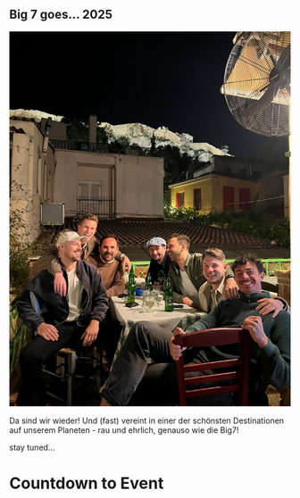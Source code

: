 ## Big 7 goes... 2025

<!-- <img src="https://github.com/patrickmoder/big7trip/blob/main/big7-athens-2024.JPG" alt="athens" width="50%"/> -->

![Big7 Athens](./big7-athens-2024.JPG)

Da sind wir wieder! Und (fast) vereint in einer der schönsten Destinationen auf unserem Planeten - rau und ehrlich, genauso wie die Big7!

stay tuned...


# Countdown to Event

<p id="timer"></p>

<script>
  // Set the date of your event (example: March 25, 2025)
  var eventDate = new Date("April 25, 2025 10:00:00").getTime();

  var timer = setInterval(function() {
    // Get current time
    var now = new Date().getTime();
    
    // Calculate the time remaining
    var distance = eventDate - now;
    
    // Calculate days, hours, minutes, and seconds
    var days = Math.floor(distance / (1000 * 60 * 60 * 24));
    var hours = Math.floor((distance % (1000 * 60 * 60 * 24)) / (1000 * 60 * 60));
    var minutes = Math.floor((distance % (1000 * 60 * 60)) / (1000 * 60));
    var seconds = Math.floor((distance % (1000 * 60)) / 1000);

    // Display the result
    document.getElementById("timer").innerHTML = days + "d " + hours + "h " + minutes + "m " + seconds + "s ";

    // If the event has passed, display a message
    if (distance < 0) {
      clearInterval(timer);
      document.getElementById("timer").innerHTML = "Big7 Trip 2025 läuft bereits!";
    }
  }, 1000);
</script>
